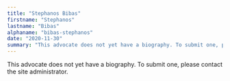 ```yaml
---
title: "Stephanos Bibas"
firstname: "Stephanos"
lastname: "Bibas"
alphaname: "bibas-stephanos"
date: "2020-11-30"
summary: "This advocate does not yet have a biography. To submit one, please contact the site administrator."
---
```

This advocate does not yet have a biography. To submit one, please contact the site administrator.

